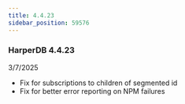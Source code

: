 ```yaml
---
title: 4.4.23
sidebar_position: 59576
---
```


### HarperDB 4.4.23

3/7/2025

- Fix for subscriptions to children of segmented id
- Fix for better error reporting on NPM failures
